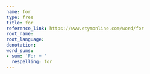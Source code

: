 ```yaml
---
name: for
type: free
title: for
reference_link: https://www.etymonline.com/word/for
root_name: 
root_language: 
denotation: 
word_sums:
- sum: 'For + '
  respelling: for
---
```

